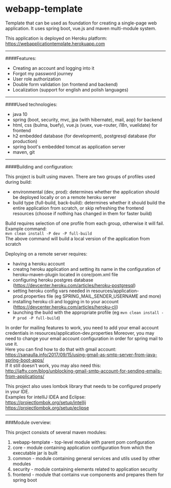 # webapp-template

Template that can be used as foundation for creating a single-page web application. 
It uses spring boot, vue.js and maven multi-module system.

This application is deployed on Heroku platform:  
https://webapplicationtemplate.herokuapp.com

---

####Features:  
- Creating an account and logging into it
- Forgot my password journey
- User role authorization
- Double form validation (on frontend and backend)
- Localization (support for english and polish languages)

---

####Used technologies:

- java 10
- spring (boot, security, mvc, jpa (with hibernate), mail, aop) for backend
- html, css (bulma, buefy), vue.js (vuex, vue-router, i18n, vuelidate) for frontend
- h2 embedded database (for development), postgresql database (for production)
- spring boot's embedded tomcat as application server
- maven, git

---

####Building and configuration:

This project is built using maven. There are two groups of profiles used during build:
- environmental (dev, prod): determines whether the application should be deployed locally or on a remote heroku server
- build type (full-build, back-build): determines whether it should build the entire application from scratch, 
or skip refreshing the frontend resources (choose if nothing has changed in them for faster build)

Build requires selection of one profile from each group, 
otherwise it will fail. Example command:<br/>
`mvn clean install -P dev -P full-build`<br/>
The above command will build a local version of the application from scratch

Deploying on a remote server requires:
- having a heroku account
- creatng heroku application and setting its name in the configuration of heroku-maven-plugin
 located in core/pom.xml file
- configuring heroku postgres database (https://devcenter.heroku.com/articles/heroku-postgresql)
- setting heroku config vars needed in resources/application-prod.properties file 
(eg SPRING_MAIL_SENDER_USERNAME and more)
- installing heroku cli and logging in to your account (https://devcenter.heroku.com/articles/heroku-cli)
- launching the build with the appropriate profile (eg `mvn clean install -P prod -P full-build`)

In order for mailing features to work, you need to add your email account credentials in resources/application-dev.properties
Moreover, you may need to change your email account configuration in order for spring mail to use it.  
Here you can find how to do that with gmail account:  
https://sanaulla.info/2017/09/15/using-gmail-as-smtp-server-from-java-spring-boot-apps/  
If it still doesn't work, you may also need this:  
http://jafty.com/blog/unblocking-gmail-smtp-account-for-sending-emails-from-applications/

This project also uses lombok library that needs to be configured properly in your IDE.  
Examples for intelliJ IDEA and Eclipse:  
https://projectlombok.org/setup/intellij  
https://projectlombok.org/setup/eclipse  

---

###Module overview:

This project consists of several maven modules:

1) webapp-template - top-level module with parent pom configuration
2) core - module containing application configuration from which the executable jar is built
3) common - module containing general services and utils used by other modules
4) security - module containing elements related to application security
5) frontend - module that contains vue components and prepares them for spring boot
